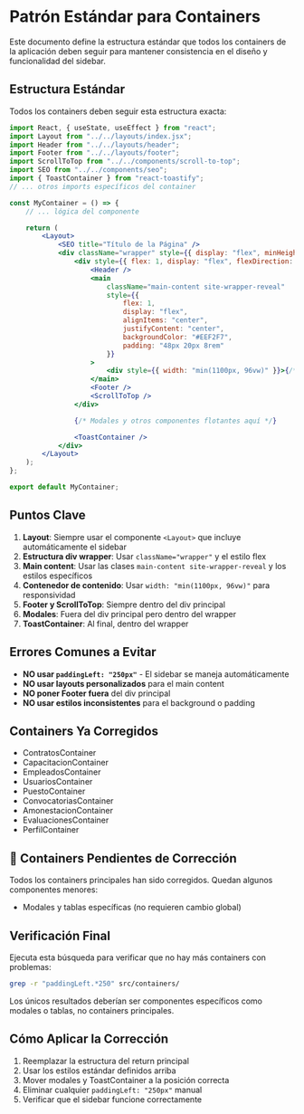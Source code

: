 # Patrón Estándar para Containers

Este documento define la estructura estándar que todos los containers de la aplicación deben seguir para mantener consistencia en el diseño y funcionalidad del sidebar.

## Estructura Estándar

Todos los containers deben seguir esta estructura exacta:

```jsx
import React, { useState, useEffect } from "react";
import Layout from "../../layouts/index.jsx";
import Header from "../../layouts/header";
import Footer from "../../layouts/footer";
import ScrollToTop from "../../components/scroll-to-top";
import SEO from "../../components/seo";
import { ToastContainer } from "react-toastify";
// ... otros imports específicos del container

const MyContainer = () => {
    // ... lógica del componente

    return (
        <Layout>
            <SEO title="Título de la Página" />
            <div className="wrapper" style={{ display: "flex", minHeight: "100vh" }}>
                <div style={{ flex: 1, display: "flex", flexDirection: "column" }}>
                    <Header />
                    <main
                        className="main-content site-wrapper-reveal"
                        style={{
                            flex: 1,
                            display: "flex",
                            alignItems: "center",
                            justifyContent: "center",
                            backgroundColor: "#EEF2F7",
                            padding: "48px 20px 8rem"
                        }}
                    >
                        <div style={{ width: "min(1100px, 96vw)" }}>{/* Contenido principal aquí */}</div>
                    </main>
                    <Footer />
                    <ScrollToTop />
                </div>

                {/* Modales y otros componentes flotantes aquí */}

                <ToastContainer />
            </div>
        </Layout>
    );
};

export default MyContainer;
```

## Puntos Clave

1. **Layout**: Siempre usar el componente `<Layout>` que incluye automáticamente el sidebar
2. **Estructura div wrapper**: Usar `className="wrapper"` y el estilo flex
3. **Main content**: Usar las clases `main-content site-wrapper-reveal` y los estilos específicos
4. **Contenedor de contenido**: Usar `width: "min(1100px, 96vw)"` para responsividad
5. **Footer y ScrollToTop**: Siempre dentro del div principal
6. **Modales**: Fuera del div principal pero dentro del wrapper
7. **ToastContainer**: Al final, dentro del wrapper

## Errores Comunes a Evitar

-   **NO usar `paddingLeft: "250px"`** - El sidebar se maneja automáticamente
-   **NO usar layouts personalizados** para el main content
-   **NO poner Footer fuera** del div principal
-   **NO usar estilos inconsistentes** para el background o padding

## Containers Ya Corregidos

-   ContratosContainer
-   CapacitacionContainer
-   EmpleadosContainer
-   UsuariosContainer
-   PuestoContainer
-   ConvocatoriasContainer
-   AmonestacionContainer
-   EvaluacionesContainer
-   PerfilContainer

## 🔧 Containers Pendientes de Corrección

Todos los containers principales han sido corregidos. Quedan algunos componentes menores:

-   Modales y tablas específicas (no requieren cambio global)

## Verificación Final

Ejecuta esta búsqueda para verificar que no hay más containers con problemas:

```bash
grep -r "paddingLeft.*250" src/containers/
```

Los únicos resultados deberían ser componentes específicos como modales o tablas, no containers principales.

## Cómo Aplicar la Corrección

1. Reemplazar la estructura del return principal
2. Usar los estilos estándar definidos arriba
3. Mover modales y ToastContainer a la posición correcta
4. Eliminar cualquier `paddingLeft: "250px"` manual
5. Verificar que el sidebar funcione correctamente

